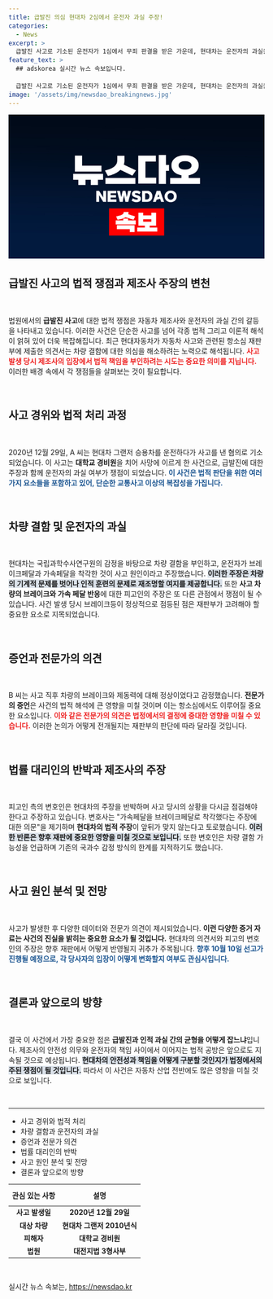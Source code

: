 ```yaml
---
title: 급발진 의심 현대차 2심에서 운전자 과실 주장!
categories:
  - News
excerpt: >
  급발진 사고로 기소된 운전자가 1심에서 무죄 판결을 받은 가운데, 현대차는 운전자의 과실을 주장하며 항소심에서 반격에 나섰습니다. 국과수 감정이 뒷받침된 주장과 함께 진실이 밝혀질지 주목됩니다.
feature_text: >
  ## adskorea 실시간 뉴스 속보입니다.

  급발진 사고로 기소된 운전자가 1심에서 무죄 판결을 받은 가운데, 현대차는 운전자의 과실을 주장하며 항소심에서 반격에 나섰습니다. 국과수 감정이 뒷받침된 주장과 함께 진실이 밝혀질지 주목됩니다.
image: '/assets/img/newsdao_breakingnews.jpg'
---
```


<p><img src="/assets/img/newsdao_breakingnews.jpg" alt="adskorea 속보" /></p>

<h2 data-ke-size="size26">급발진 사고의 법적 쟁점과 제조사 주장의 변천</h2>

<p data-ke-size="size16">&nbsp;</p>

<p>법원에서의 <b>급발진 사고</b>에 대한 법적 쟁점은 자동차 제조사와 운전자의 과실 간의 갈등을 나타내고 있습니다. 이러한 사건은 단순한 사고를 넘어 각종 법적 그리고 이론적 해석이 얽혀 있어 더욱 복잡해집니다. 최근 현대자동차가 자동차 사고와 관련된 항소심 재판부에 제출한 의견서는 차량 결함에 대한 의심을 해소하려는 노력으로 해석됩니다. <b><span style="color: #ee2323;">사고 발생 당시 제조사의 입장에서 법적 책임을 부인하려는 시도는 중요한 의미를 지닙니다.</span></b> 이러한 배경 속에서 각 쟁점들을 살펴보는 것이 필요합니다.</p>

<p data-ke-size="size16">&nbsp;</p>

<h2 data-ke-size="size26">사고 경위와 법적 처리 과정</h2>

<p data-ke-size="size16">&nbsp;</p>

<p>2020년 12월 29일, A 씨는 현대차 그랜저 승용차를 운전하다가 사고를 낸 혐의로 기소되었습니다. 이 사고는 <b>대학교 경비원</b>을 치어 사망에 이르게 한 사건으로, 급발진에 대한 주장과 함께 운전자의 과실 여부가 쟁점이 되었습니다. <b><span style="color: #1a5490;">이 사건은 법적 판단을 위한 여러 가지 요소들을 포함하고 있어, 단순한 교통사고 이상의 복잡성을 가집니다.</span></b> </p>

<p data-ke-size="size16">&nbsp;</p>

<h2 data-ke-size="size26">차량 결함 및 운전자의 과실</h2>

<p data-ke-size="size16">&nbsp;</p>

<p>현대차는 국립과학수사연구원의 감정을 바탕으로 차량 결함을 부인하고, 운전자가 브레이크페달과 가속페달을 착각한 것이 사고 원인이라고 주장했습니다. <b><span style="background-color: #21538527;">이러한 주장은 차량의 기계적 문제를 벗어나 인적 훈련의 문제로 재조명할 여지를 제공합니다.</span></b> 또한 <b>사고 차량의 브레이크와 가속 페달 반응</b>에 대한 피고인의 주장은 또 다른 관점에서 쟁점이 될 수 있습니다. 사건 발생 당시 브레이크등이 정상적으로 점등된 점은 재판부가 고려해야 할 중요한 요소로 지목되었습니다.</p>

<p data-ke-size="size16">&nbsp;</p>

<h2 data-ke-size="size26">증언과 전문가의 의견</h2>

<p data-ke-size="size16">&nbsp;</p>

<p>B 씨는 사고 직후 차량의 브레이크와 제동력에 대해 정상이었다고 감정했습니다. <b>전문가의 증언</b>은 사건의 법적 해석에 큰 영향을 미칠 것이며 이는 항소심에서도 이루어질 중요한 요소입니다. <b><span style="color: #ee2323;">이와 같은 전문가의 의견은 법정에서의 결정에 중대한 영향을 미칠 수 있습니다.</span></b> 이러한 논의가 어떻게 전개될지는 재판부의 판단에 따라 달라질 것입니다.</p>

<p data-ke-size="size16">&nbsp;</p>

<h2 data-ke-size="size26">법률 대리인의 반박과 제조사의 주장</h2>

<p data-ke-size="size16">&nbsp;</p>

<p>피고인 측의 변호인은 현대차의 주장을 반박하며 사고 당시의 상황을 다시금 점검해야 한다고 주장하고 있습니다. 변호사는 "가속페달을 브레이크페달로 착각했다는 주장에 대한 의문"을 제기하며 <b>현대차의 법적 주장</b>이 앞뒤가 맞지 않는다고 토로했습니다. <b><span style="background-color: #21538527;">이러한 반론은 향후 재판에 중요한 영향을 미칠 것으로 보입니다.</span></b> 또한 변호인은 차량 결함 가능성을 언급하며 기존의 국과수 감정 방식의 한계를 지적하기도 했습니다. </p>

<p data-ke-size="size16">&nbsp;</p>

<h2 data-ke-size="size26">사고 원인 분석 및 전망</h2>

<p data-ke-size="size16">&nbsp;</p>

<p>사고가 발생한 후 다양한 데이터와 전문가 의견이 제시되었습니다. <b>이런 다양한 증거 자료는 사건의 진실을 밝히는 중요한 요소가 될 것입니다.</b> 현대차의 의견서와 피고의 변호인의 주장은 향후 재판에서 어떻게 반영될지 귀추가 주목됩니다. <b><span style="color: #1a5490;">향후 10월 10일 선고가 진행될 예정으로, 각 당사자의 입장이 어떻게 변화할지 여부도 관심사입니다.</span></b> </p>

<p data-ke-size="size16">&nbsp;</p>

<h2 data-ke-size="size26">결론과 앞으로의 방향</h2>

<p data-ke-size="size16">&nbsp;</p>

<p>결국 이 사건에서 가장 중요한 점은 <b>급발진과 인적 과실 간의 균형을 어떻게 잡느냐</b>입니다. 제조사의 안전성 의무와 운전자의 책임 사이에서 이어지는 법적 공방은 앞으로도 지속될 것으로 예상됩니다. <b><span style="background-color: #21538527;">현대차의 안전성과 책임을 어떻게 구분할 것인지가 법정에서의 주된 쟁점이 될 것입니다.</span></b> 따라서 이 사건은 자동차 산업 전반에도 많은 영향을 미칠 것으로 보입니다.</p>

<p data-ke-size="size16">&nbsp;</p>

<hr>

<ul>
    <li>사고 경위와 법적 처리</li>
    <li>차량 결함과 운전자의 과실</li>
    <li>증언과 전문가 의견</li>
    <li>법률 대리인의 반박</li>
    <li>사고 원인 분석 및 전망</li>
    <li>결론과 앞으로의 방향</li>
</ul>

<table>
    <thead>
        <tr>
            <th style="text-align: center; height: 35px;"><b>관심 있는 사항</b></th>
            <th style="text-align: center; height: 35px;"><b>설명</b></th>
        </tr>
    </thead>
    <tbody>
        <tr>
            <td style="text-align: center; height: 17px;"><b>사고 발생일</b></td>
            <td style="text-align: center; height: 17px;"><b>2020년 12월 29일</b></td>
        </tr>
        <tr>
            <td style="text-align: center; height: 17px;"><b>대상 차량</b></td>
            <td style="text-align: center; height: 17px;"><b>현대차 그랜저 2010년식</b></td>
        </tr>
        <tr>
            <td style="text-align: center; height: 17px;"><b>피해자</b></td>
            <td style="text-align: center; height: 17px;"><b>대학교 경비원</b></td>
        </tr>
        <tr>
            <td style="text-align: center; height: 17px;"><b>법원</b></td>
            <td style="text-align: center; height: 17px;"><b>대전지법 3형사부</b></td>
        </tr>
    </tbody>
</table> 

<p data-ke-size="size16">&nbsp;</p>
실시간 뉴스 속보는, <a href="https://newsdao.kr" rel="dofollow">https://newsdao.kr</a>


